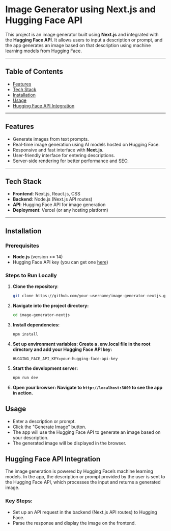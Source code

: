 # Image Generator using Next.js and Hugging Face API

This project is an image generator built using **Next.js** and integrated with the **Hugging Face API**. It allows users to input a description or prompt, and the app generates an image based on that description using machine learning models from Hugging Face.

---

## Table of Contents

- [Features](#features)
- [Tech Stack](#tech-stack)
- [Installation](#installation)
- [Usage](#usage)
- [Hugging Face API Integration](#hugging-face-api-integration)

---

## Features

- Generate images from text prompts.
- Real-time image generation using AI models hosted on Hugging Face.
- Responsive and fast interface with **Next.js**.
- User-friendly interface for entering descriptions.
- Server-side rendering for better performance and SEO.

---

## Tech Stack

- **Frontend**: Next.js, React.js, CSS
- **Backend**: Node.js (Next.js API routes)
- **API**: Hugging Face API for image generation
- **Deployment**: Vercel (or any hosting platform)

---

## Installation

### Prerequisites

- **Node.js** (version >= 14)
- Hugging Face API key (you can get one [here](https://huggingface.co))

### Steps to Run Locally

1. **Clone the repository**:
   ```bash
   git clone https://github.com/your-username/image-generator-nextjs.git
2. **Navigate into the project directory:**
   ```bash
   cd image-generator-nextjs
3. **Install dependencies:**
   ```bash
   npm install
4. **Set up environment variables: Create a .env.local file in the root directory and add your Hugging Face API key:**
   ```env
   HUGGING_FACE_API_KEY=your-hugging-face-api-key
5. **Start the development server:**
   ```bash
   npm run dev
6. **Open your browser: Navigate to `http://localhost:3000` to see the app in action.**

## Usage
- Enter a description or prompt.
- Click the "Generate Image" button.
- The app will use the Hugging Face API to generate an image based on your description.
- The generated image will be displayed in the browser.
## Hugging Face API Integration
The image generation is powered by Hugging Face’s machine learning models. In the app, the description or prompt provided by the user is sent to the Hugging Face API, which processes the input and returns a generated image.

### Key Steps:
- Set up an API request in the backend (Next.js API routes) to Hugging Face.
- Parse the response and display the image on the frontend.

